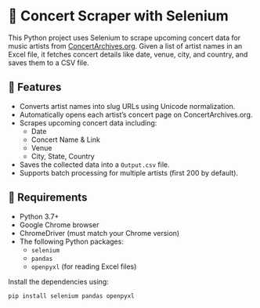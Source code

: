 # 🎵 Concert Scraper with Selenium

This Python project uses Selenium to scrape upcoming concert data for music artists from [ConcertArchives.org](https://www.concertarchives.org). Given a list of artist names in an Excel file, it fetches concert details like date, venue, city, and country, and saves them to a CSV file.

## 🚀 Features

- Converts artist names into slug URLs using Unicode normalization.
- Automatically opens each artist’s concert page on ConcertArchives.org.
- Scrapes upcoming concert data including:
  - Date
  - Concert Name & Link
  - Venue
  - City, State, Country
- Saves the collected data into a `Output.csv` file.
- Supports batch processing for multiple artists (first 200 by default).

## 🧰 Requirements

- Python 3.7+
- Google Chrome browser
- ChromeDriver (must match your Chrome version)
- The following Python packages:
  - `selenium`
  - `pandas`
  - `openpyxl` (for reading Excel files)

Install the dependencies using:

```bash
pip install selenium pandas openpyxl
